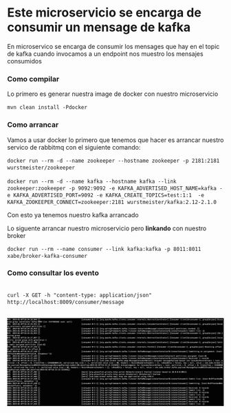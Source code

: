 # Este microservicio se encarga de consumir un mensage de kafka

En microservico se encarga de consumir los mensages que hay en el topic de kafka cuando invocamos a un endpoint nos muestro los mensajes consumidos


 ### Como compilar

Lo primero es generar nuestra image de docker con nuestro microservicio
 
```
mvn clean install -Pdocker
```

### Como arrancar

Vamos a usar docker lo primero que tenemos que hacer es arrancar nuestro servico de rabbitmq con el siguiente comando:


```
docker run --rm -d --name zookeeper --hostname zookeeper -p 2181:2181 wurstmeister/zookeeper

docker run --rm -d --name kafka --hostname kafka --link zookeeper:zookeeper -p 9092:9092 -e KAFKA_ADVERTISED_HOST_NAME=kafka -e KAFKA_ADVERTISED_PORT=9092 -e KAFKA_CREATE_TOPICS=test:1:1  -e KAFKA_ZOOKEEPER_CONNECT=zookeeper:2181 wurstmeister/kafka:2.12-2.1.0
```

Con esto ya tenemos nuestro kafka arrancado


Lo siguente arrancar nuestro microservicio pero **linkando** con nuestro broker

```
docker run --rm --name consumer --link kafka:kafka -p 8011:8011 xabe/broker-kafka-consumer
```

### Como consultar los evento

```

curl -X GET -h "content-type: application/json" http://localhost:8009/consumer/message


```

![](../images/kafka_consumer.png)